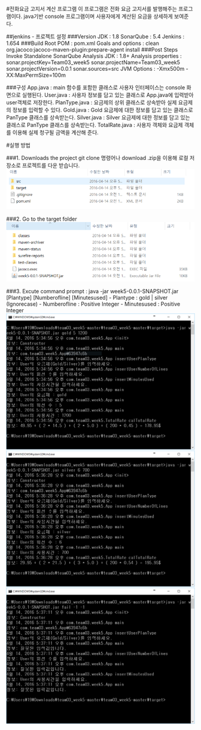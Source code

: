 #전화요금 고지서 계산 프로그램
    이 프로그램은 전화 요금 고지서를 발행해주는 프로그램이다. 
    java기반 console 프로그램이며 사용자에게 계산된 요금을 상세하게 보여준다. 
    
##jenkins - 프로젝트 설정
###Version
  	JDK : 1.8
  	SonarQube : 5.4
  	Jenkins : 1.654
###Build
	Root POM : pom.xml
	Goals and options : clean org.jacoco:jacoco-maven-plugin:prepare-agent install
###Post Steps
	Invoke Standalone SonarQube Analysis
		JDK : 1.8+
		Analysis properties : sonar.projectKey=Team03_week5
	  	                      sonar.projectName=Team03_week5
		                      sonar.projectVersion=0.0.1
	                  	      sonar.sources=src
		JVM Options : -Xmx500m -XX:MaxPermSize=100m

###구성
	App.java : main 함수를 포함한 클래스로 사용자 인터페이스는 console 화면으로 실행된다.
	User.java : 사용자 정보를 담고 있는 클래스로 App.java에 입력받아 user객체로 저장한다.
	PlanType.java : 요금제의 상위 클래스로 상속받아 실제 요금제의 정보를 입력할 수 있다.
	Gold.java : Gold 요금제에 대한 정보를 담고 있는 클래스로 PanType 클래스를 상속받는다.
	Silver.java : Silver 요금제에 대한 정보를 담고 있는 클래스로 PanType 클래스를 상속받는다.
	TotalRate.java : 사용자 객체와 요금제 객체를 이용해 실제 청구될 금액을 계산해 준다.


#실행 방법

###1. Downloads the project
  git clone 명령어나 download .zip을 이용해 로컬 저장소로 프로젝트를 다운 받습니다.
  ![Result0](./img/1.png)
  
###2. Go to the target folder
  ![Result1](./img/2.png)

###3. Excute
	command prompt : java -jar week5-0.0.1-SNAPSHOT.jar [Plantype] [Numberofline] [Minutesused]
      - Plantype : gold | silver (Ignorecase)
      - Numberofline : Positive Integer
      - Minutesused : Positive Integer
  ![Result2](./img/gold.png)
  ![Result3](./img/silver.png)
  ![Result4](./img/fail.png)
